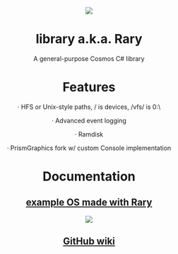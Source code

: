 <p align="center">
  <img src="https://cdn.discordapp.com/attachments/922007871477141514/1111452500004978708/ic_launcher.png">
</p>

<h1 align="center">library a.k.a. Rary</h1>
<p align="center">A general-purpose Cosmos C# library</p>

<h1 align="center">Features</h1>
<p align="center">· HFS or Unix-style paths, / is devices, /vfs/ is 0:\</p>
<p align="center">· Advanced event logging</p>
<p align="center">· Ramdisk</p>
<p align="center">· PrismGraphics fork w/ custom Console implementation</p>

<h1 align="center">Documentation</h1>
<h2 align="center"><a href="https://github.com/z-izz/library/blob/zi/Docs/exampleOS.cs">example OS made with Rary</a></h2>
<p align="center">
  <img src="https://cdn.discordapp.com/attachments/922007871477141514/1111498791758069820/image.png">
</p>

<h2 align="center"><a href="https://github.com/z-izz/library/wiki">GitHub wiki</a></h2>
